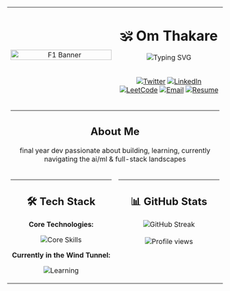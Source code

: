 <div align="center">
<table border="0" cellpadding="10" cellspacing="0" width="100%">

<!-- Row 1: Banner and Header Info -->

<tr>
<!-- Column 1: GIF -->
<td width="40%" align="center" valign="middle">
<img src="https://raw.githubusercontent.com/thakare-om03/thakare-om03/main/assets/f1-banner.gif" width="100%" alt="F1 Banner"/>
</td>
<!-- Column 2: Name, Typing SVG, and Links -->
<td width="60%" valign="middle" align="center">
<h1>🕉️ Om Thakare</h1>
<img src="https://readme-typing-svg.herokuapp.com?font=Fira+Code&size=24&duration=3000&pause=1000&color=FF0000&center=true&vCenter=true&random=false&width=500&lines=budding+developer;final+year" alt="Typing SVG" />
<br><br>
<p>
<a href="https://twitter.com/thakare_twts" target="_blank"><img src="https://img.shields.io/badge/Twitter-1DA1F2?style=for-the-badge&logo=twitter&logoColor=white" alt="Twitter"/></a>
<a href="https://linkedin.com/in/om-thakare-8768bb166" target="_blank"><img src="https://img.shields.io/badge/LinkedIn-0077B5?style=for-the-badge&logo=linkedin&logoColor=white" alt="LinkedIn"/></a>
<a href="https://www.leetcode.com/thakare_om03" target="_blank"><img src="https://img.shields.io/badge/LeetCode-FFA116?style=for-the-badge&logo=leetcode&logoColor=white" alt="LeetCode"/></a>
<a href="mailto:om.thakare3217@gmail.com"><img src="https://img.shields.io/badge/Email-D14836?style=for-the-badge&logo=gmail&logoColor=white" alt="Email"/></a>
<a href="https://drive.google.com/file/d/15S-7ebaVzwVVf1LSjWqRRdOf3X3eZc4U/view?usp=drive_link" target="_blank"><img src="https://img.shields.io/badge/Resume-4CAF50?style=for-the-badge&logo=read-the-docs&logoColor=white" alt="Resume"/></a>
</p>
</td>
</tr>

<!-- Row 2: About Me -->

<tr>
<td colspan="2" align="center">
<hr>
<h2>About Me</h2>
<p>final year dev passionate about building, learning, currently navigating the ai/ml & full-stack landscapes</p>
</td>
</tr>

<!-- Row 3: Tech Stack and GitHub Stats -->

<tr>
<!-- Column 1: Tech Stack -->
<td width="50%" valign="top" align="center">
<hr>
<h2>🛠️ Tech Stack</h2>
<p><strong>Core Technologies:</strong></p>
<p>
<img src="https://skillicons.dev/icons?i=python,c,cpp,html,css,tailwind,bootstrap,git,figma" alt="Core Skills"/>
</p>
<p><strong>Currently in the Wind Tunnel:</strong></p>
<p>
<img src="https://skillicons.dev/icons?i=js,mongodb,react,nodejs,tensorflow,pytorch,aws,docker" alt="Learning"/>
</p>
</td>
<!-- Column 2: GitHub Stats -->
<td width="50%" valign="top" align="center">
<hr>
<h2>📊 GitHub Stats</h2>
<img src="https://github-readme-streak-stats.herokuapp.com/?user=thakare-om03&theme=dark&hide_border=true&date_format=M%20j%5B%2C%20Y%5D" alt="GitHub Streak"/>
<br><br>
<img src="https://komarev.com/ghpvc/?username=thakare-om03&label=Profile+Views&color=0e75b6&style=for-the-badge" alt="Profile views" />
</td>
</tr>

</table>
</div>
